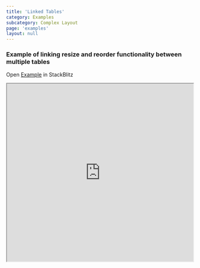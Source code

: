 ```yaml
---
title: 'Linked Tables'
category: Examples
subcategory: Complex Layout
page: 'examples'
layout: null
---
```


<h3>Example of linking resize and reorder functionality between multiple tables</h3>
<div>Open <a href="https://stackblitz.com/edit/tablejs-community-linked-tables-ivy" target="_blank">Example</a> in StackBlitz <a href="https://stackblitz.com/edit/tablejs-community-linked-tables-ivy" target="_blank"><i class="fas fa-external-link-alt"></i></a></div><p></p>
<iframe width="100%" height="480px" src="https://stackblitz.com/edit/tablejs-community-linked-tables-ivy?ctl=1&embed=1&file=src/app/app.component.ts&hideExplorer=1&hideNavigation=1&theme=light&view=preview"></iframe>